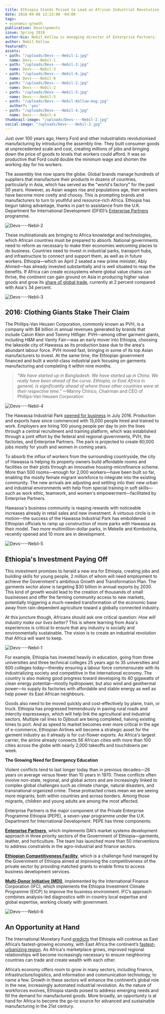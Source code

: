 ```yaml
---
title: Ethiopia Stands Poised to Lead an African Industrial Revolution
date: 2018-04-08 13:23:00 -04:00
tags:
- economic-growth
publication: Developments
issue: Spring 2018
author-bio: Nebil Kellow is managing director of Enterprise Partners.
author: Nebil Kellow
featured?: 
assets:
- path: "/uploads/Devs----Nebil-1.jpg"
  name: Devs----Nebil-1
- path: "/uploads/Devs----Nebil-3.jpg"
  name: Devs----Nebil-3
- path: "/uploads/Devs----Nebil-6.jpg"
  name: Devs----Nebil-6
- path: "/uploads/Devs----Nebil-2.jpg"
  name: Devs----Nebil-2
- path: "/uploads/Devs----Nebil-5.jpg"
  name: Devs----Nebil-5
- path: "/uploads/Devs----Nebil-Kellow-mug.jpg"
  author?: 'yes'
- path: "/uploads/Devs----Nebil-4.jpg"
  name: Devs----Nebil-4
thumbnail-image: "/uploads/Devs----Nebil-2.jpg"
social-image: "/uploads/Devs----Nebil-2.jpg"
---
```


Just over 100 years ago, Henry Ford and other industrialists revolutionised manufacturing by introducing the assembly line. They built consumer goods at unprecedented scale and cost, creating millions of jobs and bringing down the price of goods to levels that workers could afford. It was so productive that Ford could double the minimum wage and shorten the working day for his workers.




The assembly line now spans the globe. Global brands manage hundreds of suppliers that manufacture their products in dozens of countries, particularly in Asia, which has served as the "world's factory" for the past 30 years. However, as Asian wages rise and populations age, their workers have become more costly and choosy. This is prompting brands and manufacturers to turn to youthful and resource-rich Africa. Ethiopia has begun taking advantage, thanks in part to assistance from the U.K. Department for International Development (DFID)’s [Enterprise Partners](https://www.dai.com/our-work/projects/ethiopia-private-enterprise-programme-ethiopia-pepe) programme.

![Devs----Nebil-2](/uploads/Devs----Nebil-2.jpg) 

These multinationals are bringing to Africa knowledge and technologies, which African countries must be prepared to absorb. National governments need to reform as necessary to make their economies welcoming places to do business. Countries need to invest in industrial parks, transport hubs, and infrastructure to connect and support them, as well as in future workers. Ethiopia—which on April 2 seated a new prime minister, Abiy Ahmed—has already invested substantially and is well situated to reap the benefits. If Africa can create ecosystems where global value chains can thrive, the continent can gain ground on Asia in producing higher value goods and grow its [share of global trade](https://www.wto.org/english/res_e/statis_e/wts2016_e/wts2016_e.pdf), currently at 2 percent compared with Asia's 34 percent.

![Devs----Nebil-3](/uploads/Devs----Nebil-3.jpg) 

## 2016: Clothing Giants Stake Their Claim

The Phillips-Van Heusen Corporation, commonly known as PVH, is a company with $8 billion in annual revenues generated by brands that include Calvin Klein and Tommy Hilfiger. PVH—among other garment giants, including H&M and Vanity Fair—was an early mover into Ethiopia, choosing the lakeside city of Hawassa as its production base due to the area's abundant labour force. PVH moved fast, bringing in some of its top Asian manufacturers to invest. At the same time, the Ethiopian government financed and built a world-class industrial park focusing on garments manufacturing and completing it within nine months.

> *"We have started up in Bangladesh. We have started up in China. We really have been ahead of the curve. Ethiopia, or East Africa in general, is significantly ahead of where those other countries were at their respective time."* —Manny Chirico, Chairman and CEO of Phillips-Van Heusen Corporation 

![Devs----Nebil-4](/uploads/Devs----Nebil-4.jpg) 

The Hawassa Industrial Park [opened for business](https://www.dai.com/news/development-secretary-priti-patel-stresses-economic-growth-in-visit-to-ethiopia-industrial-park) in July 2016. Production and exports have since commenced with 15,000 people hired and trained to work. Employers are hiring 100 young people per day to join the lines through a central recruitment and training platform, which was established through a joint effort by the federal and regional governments, PVH, the factories, and Enterprise Partners. The park is projected to create 60,000 jobs mostly for youth and women in coming years. 

To absorb the influx of workers from the surrounding countryside, the city of Hawassa is helping its property owners build affordable rooms and facilities on their plots through an innovative housing-microfinance scheme. More than 500 rooms—enough for 2,000 workers—have been built so far, enabling the mostly female migrant workforce to integrate into the existing community. The new arrivals are adjusting and settling into their new urban and industrial environments with help from special training in soft skills—such as work ethic, teamwork, and women's empowerment—facilitated by Enterprise Partners.

Hawassa's business community is reaping rewards with noticeable increases already in retail sales and new investment. A virtuous circle is in motion—the success of the Hawassa Industrial Park has emboldened Ethiopian officials to ramp up construction of more parks with Hawassa as their model. Two more multimillion-dollar parks, in Mekelle and Kombolcha, recently opened and 10 more are in development.

![Devs----Nebil-5](/uploads/Devs----Nebil-5.jpg) 

## Ethiopia's Investment Paying Off

This investment promises to herald a new era for Ethiopia, creating jobs and building skills for young people, 2 million of whom will need employment to achieve the Government's ambitious Growth and Transformation Plan. The garments sector alone is targeting $30 billion in annual exports by 2030. This kind of growth would lead to the creation of thousands of small businesses and offer the farming community access to new markets, potentially triggering a much-needed transformation of the economic base away from rain-dependent agriculture toward a globally connected industry. 

At this juncture though, Africans should ask one critical question: *How will industry make our lives better?* This is where learning from Asia's experiences is critical to ensure that any industry is socially and environmentally sustainable. The vision is to create an industrial revolution that Africa will want to keep.

![Devs----Nebil-1](/uploads/Devs----Nebil-1.jpg) 

For example, Ethiopia has invested heavily in education, going from three universities and three technical colleges 25 years ago to 35 universities and 600 colleges today—thereby ensuring a labour force commensurate with its industrializing society and competitive in the international economy. The country is also making good progress toward developing its 40 gigawatts of clean energy potential—mostly hydropower, but also wind and geothermal power—to supply its factories with affordable and stable energy as well as help power its East African neighbours.

Goods also need to be moved quickly and cost-effectively by plane, train, or truck. Ethiopia has progressed tremendously in paving rural roads and intercity expressways, which will help link the agricultural and industrial sectors. Multiple rail lines to Djibouti are being completed, halving existing times to port. And as speed to market becomes ever more critical in the age of e-commerce, Ethiopian Airlines will become a strategic asset for the garment industry as it already is for cut-flower exports. As Africa's largest carrier, the airline already connects 56 African cities with more than 100 cities across the globe with nearly 2,000 takeoffs and touchdowns per week.

<aside><p><strong>The Growing Need for Emergency Education</strong></p>
<p>Violent conflicts tend to last longer today than in previous decades—26 years on average versus fewer than 10 years in 1970. These conflicts often involve non-state, regional, and global actors and are increasingly linked to complex global challenges such as climate change, natural disasters, and transnational organized crime. These protracted crises mean we are seeing more migrants, both within countries and across borders. Among those migrants, children and young adults are among the most affected.</p>
<p>Enterprise Partners is the major component of the Private Enterprise Programme Ethiopia (PEPE), a seven-year programme under the U.K. Department for International Development. PEPE has three components:</p>
<p><strong><a href="http://enterprisepartners.org/">Enterprise Partners</a></strong>, which implements DAI’s market systems development approach in three priority sectors of the Government of Ethiopia—garments, leather, and horticulture. The team has launched more than 50 interventions to address constraints in the agro-industrial and finance sectors.</p>
<p><strong><a href="http://the-ecf.com/">Ethiopian Competitiveness Facility</a></strong>, which is a challenge fund managed by the Government of Ethiopia aimed at improving the competitiveness of the private sector by providing matched grants to enable firms to access business development services.</p>
<p><strong><a href="iati.dfid.gov.uk/iati_documents/5619008.odt">Multi-Donor Initiative (MDI)</a></strong>, implemented by the International Finance Corporation (IFC), which implements the Ethiopia Investment Climate Programme (EICP) to improve the business environment. IFC’s approach combines analysis-led diagnostics with in-country local expertise and global expertise, working closely with government.</p>
</aside>

![Devs----Nebil-6](/uploads/Devs----Nebil-6.jpg) 

## An Opportunity at Hand

The International Monetary Fund [predicts](http://www.imf.org/external/datamapper/NGDP_RPCH@WEO/OEMDC/ADVEC/WEOWORLD/ETH) that Ethiopia will continue as East Africa’s fastest-growing economy, with East Africa the continent’s [fastest-urbanizing region](http://www.un.org/en/development/desa/population/theme/urbanization/index.shtml). As Africa's marketplace grows, improved regional relationships will become increasingly necessary to ensure neighboring countries can trade and create wealth with each other.

Africa’s economy offers room to grow in many sectors, including finance, infrastructure/logistics, and information and communication technology, to name a few. Growth in these sectors will enhance the continent’s global role in the new, increasingly automated industrial revolution. As the nature of workforces evolves, Ethiopia stands poised to address emerging needs and fill the demand for manufactured goods. More broadly, an opportunity is at hand for Africa to become the go-to source for advanced and sustainable manufacturing in the 21st century.
